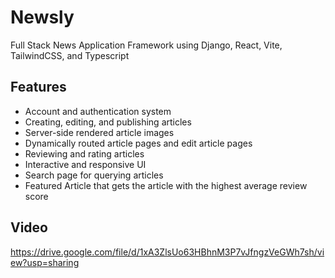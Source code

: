 # Newsly
Full Stack News Application Framework using Django, React, Vite, TailwindCSS, and Typescript

## Features
- Account and authentication system
- Creating, editing, and publishing articles
- Server-side rendered article images
- Dynamically routed article pages and edit article pages
- Reviewing and rating articles
- Interactive and responsive UI
- Search page for querying articles
- Featured Article that gets the article with the highest average review score

## Video
https://drive.google.com/file/d/1xA3ZlsUo63HBhnM3P7vJfngzVeGWh7sh/view?usp=sharing
